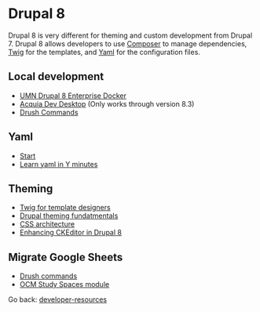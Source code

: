 # Drupal 8
Drupal 8 is very different for theming and custom development from Drupal 7.  Drupal 8 allows developers to use [Composer](https://getcomposer.org/) to manage dependencies, [Twig](https://twig.symfony.com/) for the templates, and [Yaml](http://yaml.org/) for the configuration files.

## Local development
+ [UMN Drupal 8 Enterprise Docker](https://pages.github.umn.edu/ici-drupal/umndrupal8-docker/)
+ [Acquia Dev Desktop](https://dev.acquia.com/downloads) (Only works through version 8.3)
+ [Drush Commands](https://drushcommands.com/)

## Yaml
+ [Start](http://www.yaml.org/start.html)
+ [Learn yaml in Y minutes](https://learnxinyminutes.com/docs/yaml/)

## Theming
+ [Twig for template designers](https://twig.symfony.com/doc/2.x/templates.html)
+ [Drupal theming fundatmentals](https://www.lullabot.com/articles/drupal-8-theming-fundamentals-part-1)
+ [CSS architecture](https://www.drupal.org/node/1887918)
+ [Enhancing CKEditor in Drupal 8](https://www.drupalaid.com/blog/enhancing-ckeditor-in-drupal-8)

## Migrate Google Sheets
+ [Drush commands](https://drushcommands.com/drush-8x/migrate/migrate-import/)
+ [OCM Study Spaces module](https://github.umn.edu/asrweb/ocm_study_spaces)

Go back: [developer-resources](../README.md)